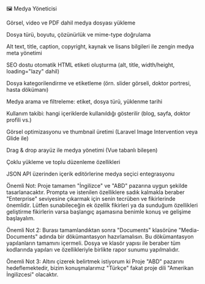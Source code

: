 🖼️ Medya Yöneticisi

Görsel, video ve PDF dahil medya dosyası yükleme

Dosya türü, boyutu, çözünürlük ve mime-type doğrulama

Alt text, title, caption, copyright, kaynak ve lisans bilgileri ile zengin medya meta yönetimi

SEO dostu otomatik HTML  etiketi oluşturma (alt, title, width/height, loading="lazy" dahil)

Dosya kategorilendirme ve etiketleme (örn. slider görseli, doktor portresi, hasta dökümanı)

Medya arama ve filtreleme: etiket, dosya türü, yüklenme tarihi

Kullanım takibi: hangi içeriklerde kullanıldığı gösterilir (blog, sayfa, doktor profili vs.)

Görsel optimizasyonu ve thumbnail üretimi (Laravel Image Intervention veya Glide ile)

Drag & drop arayüz ile medya yönetimi (Vue tabanlı bileşen)

Çoklu yükleme ve toplu düzenleme özellikleri

JSON API üzerinden içerik editörlerine medya seçici entegrasyonu



Önemli Not: Proje tamamen "İngilizce" ve "ABD" pazarına uygun şekilde tasarlanacaktır. Prompta ve istenilen özelliklere sadık kalmakla beraber "Enterprise" seviyesine çıkarmak için senin tecrüben ve fikirlerinde önemlidir. Lütfen sunabileceğin ek özellik fikirleri ya da sunduğum özellikleri geliştirme fikirlerin varsa başlangıç aşamasına benimle konuş ve gelişime başlayalım.



Önemli Not 2: Burası tamamlandıktan sonra "Documents" klasörüne "Media-Documents" adında bir dökümantasyon hazırlamalısın. Bu dökümantasyon yapılanların tamamını içermeli. Dosya ve klasör yapısı ile beraber tüm kodlarında yapıları ve özellikleriyle birlikte rapor sunumu yapılmalıdır.

Önemli Not 3: Altını çizerek belirtmek istiyorum ki Proje "ABD" pazarını hedeflemektedir, bizim konuşmalarımız "Türkçe" fakat proje dili "Amerikan İngilizcesi" olacaktır.